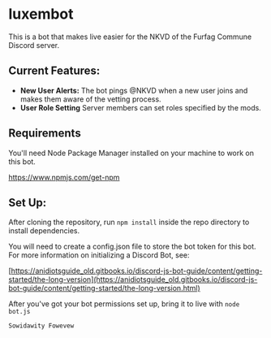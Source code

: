 # luxembot
This is a bot that makes live easier for the NKVD of the Furfag Commune Discord server.

## Current Features:
* **New User Alerts:** The bot pings @NKVD when a new user joins and makes them aware of the vetting process.
* **User Role Setting** Server members can set roles specified by the mods.

## Requirements
You'll need Node Package Manager installed on your machine to work on this bot.

https://www.npmjs.com/get-npm

## Set Up:
After cloning the repository, run `npm install` inside the repo directory to install dependencies. 

You will need to create a config.json file to store the bot token for this bot. For more information on initializing a Discord Bot, see: 
 
[https://anidiotsguide_old.gitbooks.io/discord-js-bot-guide/content/getting-started/the-long-version](https://anidiotsguide_old.gitbooks.io/discord-js-bot-guide/content/getting-started/the-long-version.html)
 
After you've got your bot permissions set up, bring it to live with `node bot.js`


    Sowidawity Fowevew